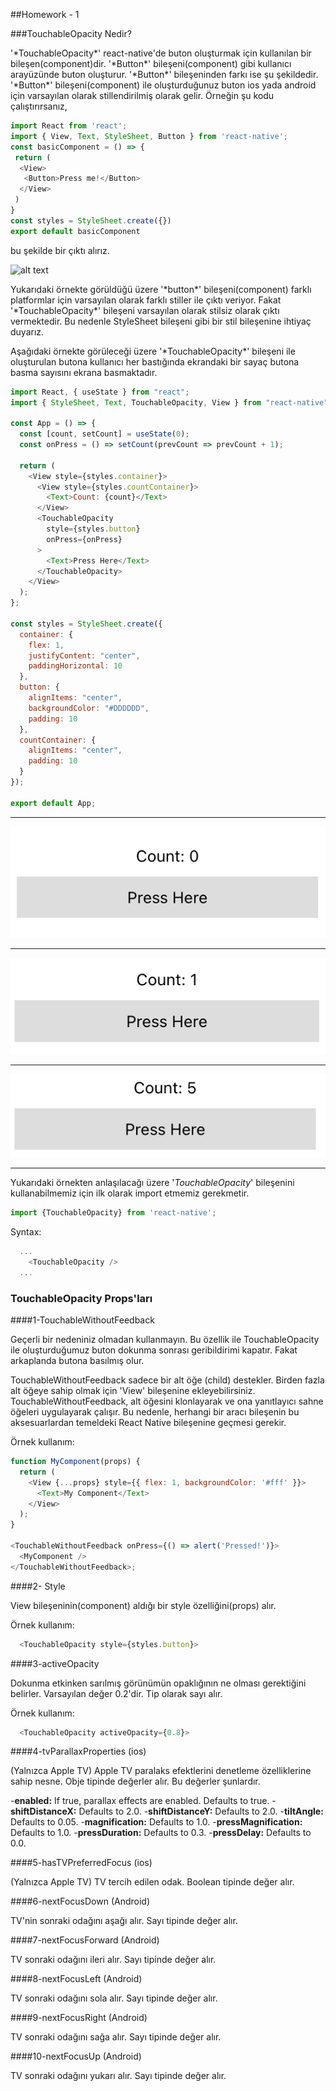 ##Homework - 1

###TouchableOpacity Nedir? 

<p>'*TouchableOpacity*' react-native'de buton oluşturmak için kullanılan bir bileşen(component)dir. '*Button*' bileşeni(component) gibi kullanıcı arayüzünde buton oluşturur. '*Button*' bileşeninden farkı ise şu şekildedir. '*Button*' bileşeni(component) ile oluşturduğunuz buton ios yada android için varsayılan olarak stillendirilmiş olarak gelir. Örneğin şu kodu çalıştırırsanız,</p>

```javascript
import React from 'react';
import { View, Text, StyleSheet, Button } from 'react-native';
const basicComponent = () => {
 return (
  <View>
   <Button>Press me!</Button>
  </View>
 )
}
const styles = StyleSheet.create({})
export default basicComponent
````
bu şekilde bir çıktı alırız.<br>

![alt text](./images/button.jpeg "button output for ios and android")

<p>Yukarıdaki örnekte görüldüğü üzere '*button*' bileşeni(component) farklı platformlar için varsayılan olarak farklı stiller ile çıktı veriyor. Fakat '*TouchableOpacity*' bileşeni varsayılan olarak stilsiz olarak çıktı vermektedir. Bu nedenle StyleSheet bileşeni gibi bir stil bileşenine ihtiyaç duyarız.</p>

<p>Aşağıdaki örnekte görüleceği üzere '*TouchableOpacity*' bileşeni ile oluşturulan butona kullanıcı her bastığında ekrandaki bir sayaç butona basma sayısını ekrana basmaktadır.</p>

```javascript
import React, { useState } from "react";
import { StyleSheet, Text, TouchableOpacity, View } from "react-native";

const App = () => {
  const [count, setCount] = useState(0);
  const onPress = () => setCount(prevCount => prevCount + 1);

  return (
    <View style={styles.container}>
      <View style={styles.countContainer}>
        <Text>Count: {count}</Text>
      </View>
      <TouchableOpacity
        style={styles.button}
        onPress={onPress}
      >
        <Text>Press Here</Text>
      </TouchableOpacity>
    </View>
  );
};

const styles = StyleSheet.create({
  container: {
    flex: 1,
    justifyContent: "center",
    paddingHorizontal: 10
  },
  button: {
    alignItems: "center",
    backgroundColor: "#DDDDDD",
    padding: 10
  },
  countContainer: {
    alignItems: "center",
    padding: 10
  }
});

export default App;
```
___
![](./images/toucahbleOpacity_1.png)
___
![](./images/toucahbleOpacity_2.png)
___
![](./images/toucahbleOpacity_3.png)
___

Yukarıdaki örnekten anlaşılacağı üzere '*TouchableOpacity*' bileşenini kullanabilmemiz için ilk olarak import etmemiz gerekmetir. 

```javascript
import {TouchableOpacity} from 'react-native';
```

Syntax:

```javascript
  ...
    <TouchableOpacity />
  ...
```

### TouchableOpacity Props'ları

####1-TouchableWithoutFeedback

<p>Geçerli bir nedeniniz olmadan kullanmayın. Bu özellik ile TouchableOpacity ile oluşturduğumuz buton dokunma sonrası geribildirimi kapatır. Fakat arkaplanda butona basılmış olur.</p>

<p>TouchableWithoutFeedback sadece bir alt öğe (child) destekler. Birden fazla alt öğeye sahip olmak için 'View' bileşenine ekleyebilirsiniz. TouchableWithoutFeedback, alt öğesini klonlayarak ve ona yanıtlayıcı sahne öğeleri uygulayarak çalışır. Bu nedenle, herhangi bir aracı bileşenin bu aksesuarlardan temeldeki React Native bileşenine geçmesi gerekir. </p>

Örnek kullanım: 

```javascript
function MyComponent(props) {
  return (
    <View {...props} style={{ flex: 1, backgroundColor: '#fff' }}>
      <Text>My Component</Text>
    </View>
  );
}

<TouchableWithoutFeedback onPress={() => alert('Pressed!')}>
  <MyComponent />
</TouchableWithoutFeedback>;
```
####2- Style

<p>View bileşeninin(component) aldığı bir style özelliğini(props) alır.</p>

Örnek kullanım: 

```javascript
  <TouchableOpacity style={styles.button}>
```

####3-activeOpacity

<p>Dokunma etkinken sarılmış görünümün opaklığının ne olması gerektiğini belirler. Varsayılan değer 0.2'dir. Tip olarak sayı alır.</p>

Örnek kullanım:

```javascript
  <TouchableOpacity activeOpacity={0.8}>
```
####4-tvParallaxProperties (ios)

(Yalnızca Apple TV) Apple TV paralaks efektlerini denetleme özelliklerine sahip nesne. Obje tipinde değerler alır. Bu değerler şunlardır.


  -**enabled:** If true, parallax effects are enabled. Defaults to true.
 -**shiftDistanceX:** Defaults to 2.0.
  -**shiftDistanceY:** Defaults to 2.0.
 -**tiltAngle:** Defaults to 0.05.
  -**magnification:** Defaults to 1.0.
  -**pressMagnification:** Defaults to 1.0.
  -**pressDuration:** Defaults to 0.3.
  -**pressDelay:** Defaults to 0.0.

####5-hasTVPreferredFocus (ios)

<p>(Yalnızca Apple TV) TV tercih edilen odak. Boolean tipinde değer alır.</p>

####6-nextFocusDown (Android)
<p>TV'nin sonraki odağını aşağı alır. Sayı tipinde değer alır.</p>

####7-nextFocusForward (Android)
<p>TV sonraki odağını ileri alır. Sayı tipinde değer alır.</p>

####8-nextFocusLeft (Android)
<p>TV sonraki odağını sola alır. Sayı tipinde değer alır.</p>

####9-nextFocusRight (Android)
<p>TV sonraki odağını sağa alır. Sayı tipinde değer alır.</p>


####10-nextFocusUp (Android)
<p>TV sonraki odağını yukarı alır. Sayı tipinde değer alır.</p>



